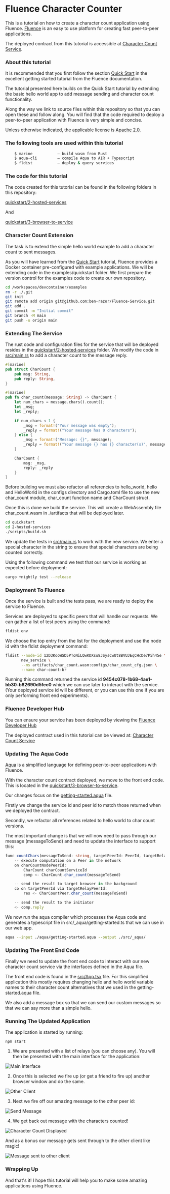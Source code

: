 # Fluence Character Counter

This is a tutorial on how to create a character count application using Fluence. [Fluence](https://fluence.network/) is an easy to use platform for creating fast peer-to-peer applications.

The deployed contract from this tutorial is accessible at [Character Count Service](https://dash.fluence.dev/blueprint/5c187205fef8d3306dcf6ffd73efd623a8774d3adc698e6244bc11e81d704ba6).

### About this tutorial

It is recommended that you first follow the section [Quick Start](https://doc.fluence.dev/docs/quick-start) in the excellent getting started tutorial from the Fluence documentation.

The tutorial presented here builds on the Quick Start tutorial by extending the basic hello world app to add message sending and character count functionality.

Along the way we link to source files within this repository so that you can open these and follow along. You will find that the code required to deploy a peer-to-peer application with Fluence is very simple and concise.

Unless otherwise indicated, the applicable license is [Apache 2.0](https://github.com/fluencelabs/fluence/blob/master/LICENSE).

### The following tools are used within this tutorial

```bash
    $ marine           – build wasm from Rust  
    $ aqua-cli         – compile Aqua to AIR + Typescript  
    $ fldist           – deploy & query services  
```

### The code for this tutorial

The code created for this tutorial can be found in the following folders in this repository:

[quickstart/2-hosted-services](https://github.com/ben-razor/Fluence-Service/tree/main/quickstart/2-hosted-services)

And

[quickstart/3-browser-to-service](https://github.com/ben-razor/Fluence-Service/tree/main/quickstart/3-browser-to-service)


### Character Count Extension

The task is to extend the simple hello world example to add a character count to sent messages.

As you will have learned from the [Quick Start](https://doc.fluence.dev/docs/quick-start) tutorial, Fluence provides a Docker container pre-configured with example applications. We will be extending code in the examples/quickstart folder. We first prepare the version control for the examples code to create our own repository.

```bash
cd /workspaces/devcontainer/examples
rm -r ./.git
git init
git remote add origin git@github.com:ben-razor/Fluence-Service.git
git add .
git commit -m "Initial commit"
git branch -M main
git push -u origin main
```

### Extending The Service

The rust code and configuration files for the service that will be deployed resides in the [quickstart/2-hosted-services](https://github.com/ben-razor/Fluence-Service/tree/main/quickstart/2-hosted-services) folder. We modify the code in [src/main.rs](https://github.com/ben-razor/Fluence-Service/tree/main/quickstart/2-hosted-services/src/main.rs) to add a character count to the message reply.

```rust
#[marine]
pub struct CharCount {
    pub msg: String,
    pub reply: String,
}

#[marine]
pub fn char_count(message: String) -> CharCount {
    let num_chars = message.chars().count();
    let _msg;
    let _reply;

    if num_chars < 1 {
        _msg = format!("Your message was empty");
        _reply = format!("Your message has 0 characters");
    } else {
        _msg = format!("Message: {}", message);
        _reply = format!("Your message {} has {} character(s)", message, num_chars);
    }

    CharCount {
        msg: _msg,
        reply: _reply
    }
}
```

Before building we must also refactor all referencies to hello_world, hello and HelloWorld in the configs directory and Cargo.toml file to use the new char_count module, char_count function name and CharCount struct.

Once this is done we build the service. This will create a WebAssembly file char_count.wasm in ./artifacts that will be deployed later.

```bash
cd quickstart
cd 2-hosted-services
./scripts/build.sh
```

We update the tests in [src/main.rs](https://github.com/ben-razor/Fluence-Service/tree/main/quickstart/2-hosted-services/src/main.rs) to work with the new service. We enter a special character in the string to ensure that special characters are being counted correctly. 

Using the following command we test that our service is working as expected before deployment:

```bash
cargo +nightly test --release
```

### Deployment To Fluence

Once the service is built and the tests pass, we are ready to deploy the service to Fluence.

Services are deployed to specific peers that will handle our requests. We can gather a list of test peers using the command:

```bash
fldist env
```

We choose the top entry from the list for the deployment and use the node id with the fldist deployment command:

```bash
fldist --node-id 12D3KooWSD5PToNiLQwKDXsu8JSysCwUt8BVUJEqCHcDe7P5h45e \
       new_service \
       --ms artifacts/char_count.wasm:configs/char_count_cfg.json \
       --name char-count-br
```

Running this command returned the service id **9454c078-1b68-4ae1-bb30-b82690d5fec0** which we can use later to interact with the service. (Your deployed service id will be different, or you can use this one if you are only performing front end experiments).

### Fluence Developer Hub

You can ensure your service has been deployed by viewing the [Fluence Developer Hub](https://dash.fluence.dev/)

The deployed contract used in this tutorial can be viewed at:
[Character Count Service](https://dash.fluence.dev/blueprint/5c187205fef8d3306dcf6ffd73efd623a8774d3adc698e6244bc11e81d704ba6)

### Updating The Aqua Code 

[Aqua](https://doc.fluence.dev/aqua-book/) is a simplified language for defining peer-to-peer applications with Fluence.

With the character count contract deployed, we move to the front end code. This is located in the [quickstart/3-browser-to-service](https://github.com/ben-razor/Fluence-Service/tree/main/quickstart/3-browser-to-service).

Our changes focus on the [getting-started.aqua](https://github.com/ben-razor/Fluence-Service/tree/main/quickstart/3-browser-to-service/aqua/getting-started.aqua) file.

Firstly we change the service id and peer id to match those returned when we deployed the contract.

Secondly, we refactor all references related to hello world to char count versions.

The most important change is that we will now need to pass through our message (messageToSend) and need to update the interface to support this:

```TypeScript
func countChars(messageToSend: string, targetPeerId: PeerId, targetRelayPeerId: PeerId) -> string:
    -- execute computation on a Peer in the network
    on charCountNodePeerId:
        CharCount charCountServiceId
        comp <- CharCount.char_count(messageToSend)

    -- send the result to target browser in the background
    co on targetPeerId via targetRelayPeerId:
        res <- CharCountPeer.char_count(messageToSend)

    -- send the result to the initiator
    <- comp.reply
```

We now run the aqua compiler which processes the Aqua code and generates a typescript file in src/_aqua/getting-started.ts that we can use in our web app.

```bash
aqua --input ./aqua/getting-started.aqua --output ./src/_aqua/
```

### Updating The Front End Code

Finally we need to update the front end code to interact with our new character count service via the interfaces defined in the Aqua file.

The front end code is found in the [src/App.tsx](https://github.com/ben-razor/Fluence-Service/tree/main/quickstart/3-browser-to-servicesrc/src/App.tsx) file. For this simplified application this mostly requires changing hello and hello world variable names to their character count alternatives that we used in the getting-started.aqua file.

We also add a message box so that we can send our custom messages so that we can say more than a simple hello.

### Running The Updated Application

The application is started by running:

```
npm start
```

1. We are presented with a list of relays (you can choose any). You will then be presented with the main interface for the application:

![Main Interface](https://github.com/ben-razor/Fluence-Service/blob/main/img/2-peer-selected.png)

2. Once this is selected we fire up (or get a friend to fire up) another browser window and do the same.

![Other Client](https://github.com/ben-razor/Fluence-Service/blob/main/img/3-second-peer-selected.png)

3. Next we fire off our amazing message to the other peer id:

![Send Message](https://github.com/ben-razor/Fluence-Service/blob/main/img/4-pre-message-send.png)

4. We get back out message with the characters counted!

![Character Count Displayed](https://github.com/ben-razor/Fluence-Service/blob/main/img/5-character-count-displayed.png)

And as a bonus our message gets sent through to the other client like magic!

![Message sent to other client](https://github.com/ben-razor/Fluence-Service/blob/main/img/6-message-send-to-other-client.png)

### Wrapping Up

And that's it! I hope this tutorial will help you to make some amazing applications using Fluence.
